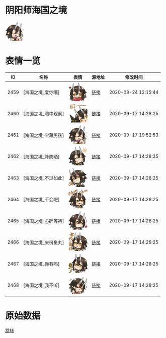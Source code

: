 # 阴阳师海国之境

<img src="./cover.png" height="60" alt="cover" />

# 表情一览

|ID|名称|表情|源地址|修改时间|
|----|----|----|----|----|
|2459|[海国之境_爱你哦]|<img src="./pic/002459_%5B海国之境_爱你哦%5D.png" height="60" alt="爱你哦"/>|[链接](http://i0.hdslb.com/bfs/emote/c54402eb7d3dff754f48b38208b2da68d12a4b9a.png)|2020-08-24 12:15:44|
|2460|[海国之境_暗中观察]|<img src="./pic/002460_%5B海国之境_暗中观察%5D.png" height="60" alt="暗中观察"/>|[链接](http://i0.hdslb.com/bfs/emote/58b621c4286149c74cfdfd1a238094667e56fe94.png)|2020-09-17 14:28:25|
|2461|[海国之境_宝藏男孩]|<img src="./pic/002461_%5B海国之境_宝藏男孩%5D.png" height="60" alt="宝藏男孩"/>|[链接](http://i0.hdslb.com/bfs/emote/03d3b6e0ebe0d2a7baae005f18a1f6852c5055ba.png)|2020-09-17 19:52:53|
|2462|[海国之境_补防晒]|<img src="./pic/002462_%5B海国之境_补防晒%5D.png" height="60" alt="补防晒"/>|[链接](http://i0.hdslb.com/bfs/emote/5afe1458be76663dcdd966b2c702f2ee447cbf01.png)|2020-09-17 14:28:25|
|2463|[海国之境_不过如此]|<img src="./pic/002463_%5B海国之境_不过如此%5D.png" height="60" alt="不过如此"/>|[链接](http://i0.hdslb.com/bfs/emote/b7c42e6086babf046f46dbb09aee74f705c942b6.png)|2020-09-17 14:28:25|
|2464|[海国之境_不会吧]|<img src="./pic/002464_%5B海国之境_不会吧%5D.png" height="60" alt="不会吧"/>|[链接](http://i0.hdslb.com/bfs/emote/def4ddcb6ff83569aaad742f21efedc06b4770b0.png)|2020-09-17 14:28:25|
|2465|[海国之境_心碎等待]|<img src="./pic/002465_%5B海国之境_心碎等待%5D.png" height="60" alt="心碎等待"/>|[链接](http://i0.hdslb.com/bfs/emote/2a3611537958d248212ec40dc7bb0a326c33b666.png)|2020-09-17 14:28:25|
|2466|[海国之境_来份鱼丸]|<img src="./pic/002466_%5B海国之境_来份鱼丸%5D.png" height="60" alt="来份鱼丸"/>|[链接](http://i0.hdslb.com/bfs/emote/e8c7a74663044cd9108355d3c15fc268d1290b04.png)|2020-09-17 14:28:25|
|2467|[海国之境_你有吗]|<img src="./pic/002467_%5B海国之境_你有吗%5D.png" height="60" alt="你有吗"/>|[链接](http://i0.hdslb.com/bfs/emote/03b3852ef5829a34bb7339bf46247ed953cbbf46.png)|2020-09-17 14:28:25|
|2468|[海国之境_我不听]|<img src="./pic/002468_%5B海国之境_我不听%5D.png" height="60" alt="我不听"/>|[链接](http://i0.hdslb.com/bfs/emote/5a078b201654d49584cec8b2824bf543d5dcc2fb.png)|2020-09-17 14:28:25|

# 原始数据

[跳转](./raw.json)

